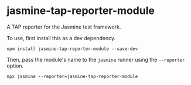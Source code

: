 # jasmine-tap-reporter-module

A TAP reporter for the Jasmine test framework.

To use, first install this as a dev dependency.

```
npm install jasmine-tap-reporter-module --save-dev
```

Then, pass the module's name to the `jasmine` runner using the `--reporter` option.

```
npx jasmine --reporter=jasmine-tap-reporter-module
```
